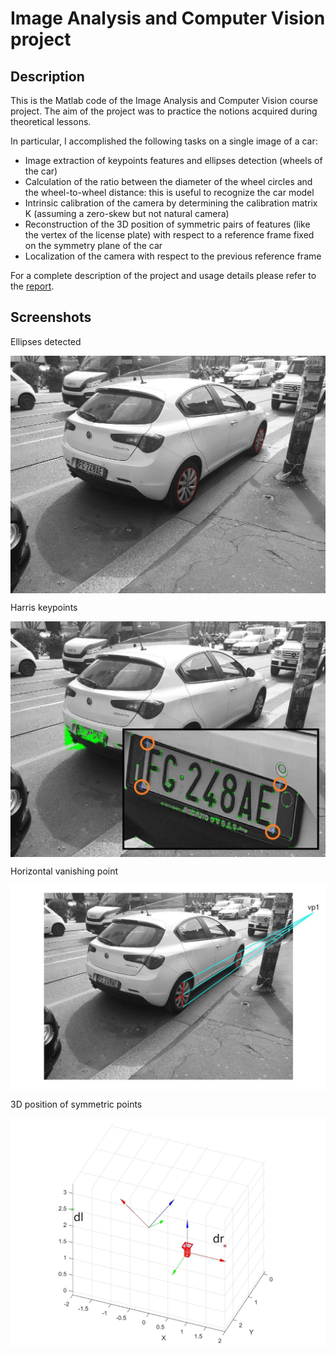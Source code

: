 # Image Analysis and Computer Vision project

## Description

This is the Matlab code of the Image Analysis and Computer Vision course project.
The aim of the project was to practice the notions acquired during theoretical lessons. 

In particular, I accomplished the following tasks on a single image of a car: 
- Image extraction of keypoints features and ellipses detection (wheels of the car)
- Calculation of the ratio between the diameter of the wheel circles and the wheel-to-wheel distance: this is useful to recognize the car model
- Intrinsic calibration of the camera by determining the calibration matrix K (assuming a zero-skew but not natural camera)
- Reconstruction of the 3D position of symmetric pairs of features (like the vertex of the license plate) with respect to a reference frame fixed on the symmetry plane of the car
- Localization of the camera with respect to the previous reference frame

For a complete description of the project and usage details please refer to the [report](doc/documentation.pdf).

## Screenshots

<p>Ellipses detected</p>
<a href="url"><img src="doc/imgs/ellipses.jpg"  align="center" width="700"></a>

<p>Harris keypoints</p>
<img src="doc/imgs/harris_keypoints.jpg"  align="center" width="700">

<p>Horizontal vanishing point</p>
<img src="doc/imgs/horiz_vp.jpg"  align="center" width="700">


<p>3D position of symmetric points</p>
<img src="doc/imgs/3D_points(1).jpg"  align="center" width="700">
